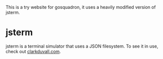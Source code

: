 This is a try website for gosquadron, it uses a heavily modified version of
jsterm.

# jsterm
jsterm is a terminal simulator that uses a JSON filesystem. To see it in use,
check out [clarkduvall.com](http://clarkduvall.com).

